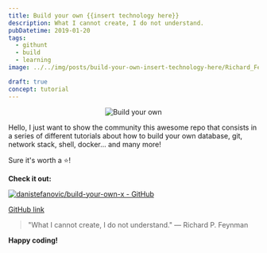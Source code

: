 ```yaml
---
title: Build your own {{insert technology here}}
description: What I cannot create, I do not understand.
pubDatetime: 2019-01-20
tags:
  - githunt
  - build
  - learning
image: ../../img/posts/build-your-own-insert-technology-here/Richard_Feynman.png

draft: true
concept: tutorial
---
```


<div align="center">

![Build your own](../../img/posts/build-your-own-insert-technology-here/Richard_Feynman.png)
</div>

Hello, I just want to show the community this awesome repo that consists in a series of different tutorials about how to build your own database, git, network stack, shell, docker... and many more!

Sure it's worth a ⭐️!

**Check it out:**

[![danistefanovic/build-your-own-x - GitHub](https://gh-card.dev/repos/danistefanovic/build-your-own-x.svg?fullname)](https://github.com/danistefanovic/build-your-own-x)

[GitHub link](https://github.com/danistefanovic/build-your-own-x)


> "What I cannot create, I do not understand."
> ― Richard P. Feynman

**Happy coding!**